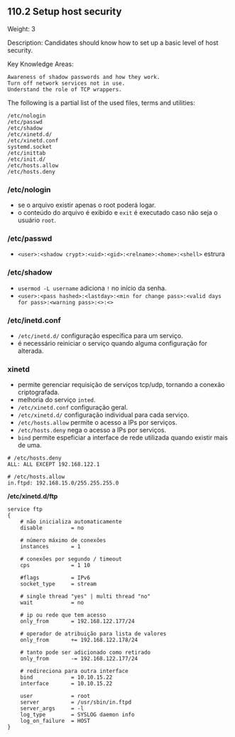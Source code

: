 ## 110.2 Setup host security
Weight: 3

Description: Candidates should know how to set up a basic level of host security.

Key Knowledge Areas:

    Awareness of shadow passwords and how they work.
    Turn off network services not in use.
    Understand the role of TCP wrappers.

The following is a partial list of the used files, terms and utilities:

    /etc/nologin
    /etc/passwd
    /etc/shadow
    /etc/xinetd.d/
    /etc/xinetd.conf
    systemd.socket
    /etc/inittab
    /etc/init.d/
    /etc/hosts.allow
    /etc/hosts.deny

### /etc/nologin

* se o arquivo existir apenas o root poderá logar.
* o conteúdo do arquivo é exibido e `exit` é executado caso não seja o usuário `root`.

### /etc/passwd

* `<user>:<shadow crypt>:<uid>:<gid>:<relname>:<home>:<shell>` estrura

### /etc/shadow

* `usermod -L username` adiciona `!` no início da senha.
* `<user>:<pass hashed>:<lastday>:<min for change pass>:<valid days for pass>:<warning pass>:<>:<>`


### /etc/inetd.conf

* `/etc/inetd.d/` configuração específica para um serviço.
* é necessário reiniciar o serviço quando alguma configuração for alterada.

### xinetd

* permite gerenciar requisição de serviços tcp/udp, tornando a conexão criptografada.
* melhoria do serviço `inted`.
* `/etc/xinetd.conf` configuração geral.
* `/etc/xinetd.d/` configuração individual para cada serviço.
* `/etc/hosts.allow` permite o acesso a IPs por serviços.
* `/etc/hosts.deny` nega o acesso a IPs por serviços.
* `bind` permite espeficiar a interface de rede utilizada quando existir mais de uma.   

```
# /etc/hosts.deny
ALL: ALL EXCEPT 192.168.122.1

# /etc/hosts.allow
in.ftpd: 192.168.15.0/255.255.255.0
```

**/etc/xinetd.d/ftp**
```
service ftp
{
    # não inicializa automaticamente
    disable         = no

    # número máximo de conexões
    instances       = 1

    # conexões por segundo / timeout
    cps             = 1 10

    #flags          = IPv6
    socket_type     = stream

    # single thread "yes" | multi thread "no"
    wait            = no

    # ip ou rede que tem acesso
    only_from       = 192.168.122.177/24

    # operador de atribuição para lista de valores
    only_from       += 192.168.122.178/24

    # tanto pode ser adicionado como retirado
    only_from       -= 192.168.122.177/24

    # redireciona para outra interface
    bind            = 10.10.15.22
    interface       = 10.10.15.22

    user            = root
    server          = /usr/sbin/in.ftpd
    server_args     = -l
    log_type        = SYSLOG daemon info
    log_on_failure  = HOST
}
```
